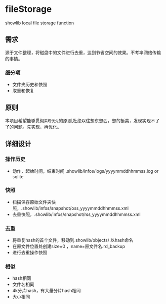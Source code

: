 # fileStorage
showlib local file storage function

## 需求

源于文件整理，将磁盘中的文件进行去重，达到节省空间的效果。不考率网络传输的事情。
### 细分项
* 文件夹历史和快照
* 取重和恢复


## 原则

本项目希望能够贯彻`实现优先`的原则,杜绝以往想东想西，想的挺美，发现实现不了了的问题。先实现，再优化。

## 详细设计

### 操作历史
* 动作，起始时间，结束时间  .showlib/infos/logs/yyyymmddhhmmss.log or sqlite
### 快照
* 扫描保存原始文件夹快照，.showlib/infos/snapshot/oss_yyyymmddhhmmss.xml
* 去重快照，.showlib/infos/snapshot/rss_yyyymmddhhmmss.xml
### 去重

* 将重复hash的首个文件，移动到.showlib/objects/ 以hash命名
* 在原文件位置处创建size=0 ，name=原文件名.rd_backup
* 进行去重操作快照

### 相似

* hash相同
* 文件名相同
* 4k分片hash，有大量分片hash相同
* 大小相同
